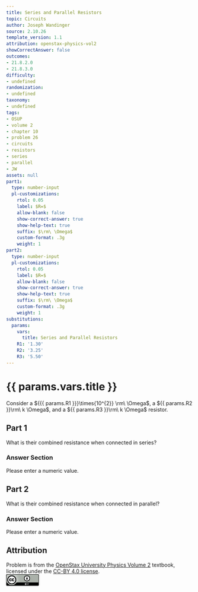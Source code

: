 ```yaml
---
title: Series and Parallel Resistors
topic: Circuits
author: Joseph Wandinger
source: 2.10.26
template_version: 1.1
attribution: openstax-physics-vol2
showCorrectAnswer: false
outcomes:
- 21.8.2.0
- 21.8.3.0
difficulty:
- undefined
randomization:
- undefined
taxonomy:
- undefined
tags:
- OSUP
- volume 2
- chapter 10
- problem 26
- circuits
- resistors
- series
- parallel
- JW
assets: null
part1:
  type: number-input
  pl-customizations:
    rtol: 0.05
    label: $R=$
    allow-blank: false
    show-correct-answer: true
    show-help-text: true
    suffix: $\rm\ \Omega$
    custom-format: .3g
    weight: 1
part2:
  type: number-input
  pl-customizations:
    rtol: 0.05
    label: $R=$
    allow-blank: false
    show-correct-answer: true
    show-help-text: true
    suffix: $\rm\ \Omega$
    custom-format: .3g
    weight: 1
substitutions:
  params:
    vars:
      title: Series and Parallel Resistors
    R1: '1.30'
    R2: '3.25'
    R3: '5.50'
---
```

# {{ params.vars.title }}
Consider a ${{{ params.R1 }}}\times{10^{2}} \rm\ \Omega$, a ${{ params.R2 }}\rm\ k \Omega$, and a ${{ params.R3 }}\rm\ k \Omega$ resistor.

## Part 1

What is their combined resistance when connected in series?

### Answer Section

Please enter a numeric value.

## Part 2

What is their combined resistance when connected in parallel?

### Answer Section

Please enter a numeric value.

## Attribution

Problem is from the [OpenStax University Physics Volume 2](https://openstax.org/details/books/university-physics-volume-2) textbook, licensed under the [CC-BY 4.0 license](https://creativecommons.org/licenses/by/4.0/).<br>![Image representing the Creative Commons 4.0 BY license.](https://raw.githubusercontent.com/firasm/bits/master/by.png)